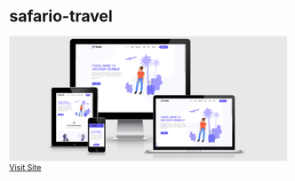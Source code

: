 # safario-travel

<img src="screenshot/screen1.PNG" width="500px"/>
<a href="https://safario-template-responsive.netlify.com" target="_blank">Visit Site</a>
